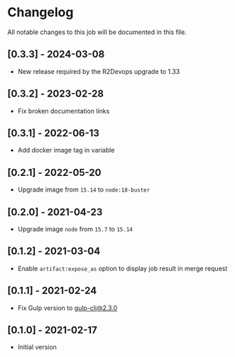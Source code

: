 # Changelog
All notable changes to this job will be documented in this file.

## [0.3.3] - 2024-03-08
* New release required by the R2Devops upgrade to 1.33

## [0.3.2] - 2023-02-28
* Fix broken documentation links

## [0.3.1] - 2022-06-13
* Add docker image tag in variable 

## [0.2.1] - 2022-05-20
* Upgrade image from `15.14` to `node:18-buster`
## [0.2.0] - 2021-04-23
* Upgrade image `node` from `15.7` to `15.14`

## [0.1.2] - 2021-03-04
* Enable `artifact:expose_as` option to display job result in merge request

## [0.1.1] - 2021-02-24
* Fix Gulp version to gulp-cli@2.3.0

## [0.1.0] - 2021-02-17
* Initial version
